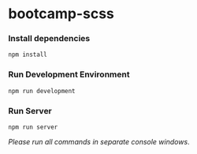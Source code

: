 # bootcamp-scss

### Install dependencies

`npm install`

### Run Development Environment

`npm run development`

### Run Server

`npm run server`

*Please run all commands in separate console windows*.

